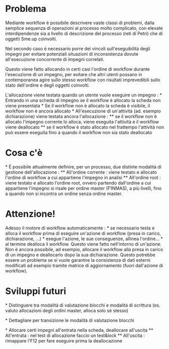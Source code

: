 # Problema

Mediante workflow è possibile descrivere vaste classi di problemi, dalla semplice sequenza di operazioni al processo molto complicato, con elevate interdipendenze sia a livello di descrizione del processo (reti di Petri) che di oggetti Sme.up coinvolti.

Nel secondo caso è necessario porre dei vincoli sull'eseguibilità degli impegni per evitare potenziali situazioni di inconsistenza dovute all'esecuzione concorrente di impegni correlati.

Questo viene fatto allocando in certi casi l'ordine di workflow durante l'esecuzione di un impegno, per evitare che altri utenti possano in contemporanea agire sullo stesso workflow con risultati imprevedibili sullo stato dell'ordine e degli oggetti coinvolti.

L'allocazione viene testata quando un utente vuole eseguire un impegno : 
 \* Entrando in una scheda di impegno se il workflow è allocato la scheda non viene presentata
 \* Se il workflow non è allocato la scheda è visibile, il workflow non è ancora allocato
 \* All'esecuzione di un'attività (ad. esempio dichiarazione) viene testata ancora l'allocazione : 
 \*\* se il workflow non è allocato l'impegno corrente lo alloca, viene eseguita l'attività e il workflow viene deallocato
 \*\* se il workflow è stato allocato nel frattempo l'attività non può essere eseguita fino a quando il workflow non sia stato deallocato

# Cosa c'è

 \* È possibile attualmente definire, per un processo, due distinte modalità di gestione dell'allocazione : 
 \*\* All'ordine corrente :  viene testato e allocato l'ordine di workflow a cui appartiene l'impegno in analisi
 \*\* All'ordine root :  viene testato e allocato l'ordine root, ovvero partendo dall'ordine a cui appartiene l'impegno si risale per ordine master (F1NMAS), a più livelli, fino a quando non si incontra un ordine senza ordine master.


# Attenzione!

Adesso il motore di workflow automaticamente : 
 \* se necessario testa e alloca il workflow prima di eseguire un'azione di workflow (presa in carico, dichiarazione, ...)
 \* esegue l'azione, le sue conseguenze, allinea l'ordine...
 \* al termine dealloca il workflow.
Questo viene fatto nell'intorno di un'azione. Non è ancora possibile, ad esempio, allocare il workflow alla presa in carico di un impegno e deallocarlo dopo la sua dichiarazione.
Questo potrebbe essere un problema se si vuole garantire la consistenza di dati esterni modificati ad esempio tramite matrice di aggiornamento (fuori dall'azione di workflow).



# Sviluppi futuri

 \* Distinguere tra modalità di valutazione blocchi e modalità di scrittura (es. valuto allocazioni degli ordini master, alloca solo sè stesso)

 \* Dettagliare per transizione le modalità di valutazione blocchi

 \* Allocare certi impegni all'entrata nella scheda, deallocare all'uscita
 \*\* All'entrata :  nel test di allocazione faccio un test&lock
 \*\* All'uscita :  rimappare l'F12 per fare eseguire prima la deallocazione
